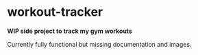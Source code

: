 # workout-tracker

**WIP side project to track my gym workouts**

Currently fully functional but missing documentation and images.
